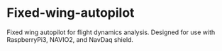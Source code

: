 # Fixed-wing-autopilot
Fixed wing autopilot for flight dynamics analysis. Designed for use with RaspberryPi3, NAVIO2, and NavDaq shield.
